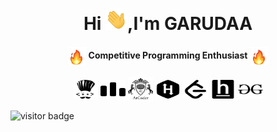 <h1 style = font-size: "50px" align="center"> Hi <img src="https://raw.githubusercontent.com/ABSphreak/ABSphreak/master/gifs/Hi.gif" width="35px">,I'm GARUDAA</h1>
<h4 align="center"><img align="center" src="https://github.com/nishantkantojha/nishantkantojha/blob/main/Icons/Telegram%20Emojis/fire-1.gif" height="30" width="30" /> Competitive Programming Enthusiast <img align="center" src="https://github.com/nishantkantojha/nishantkantojha/blob/main/Icons/Telegram%20Emojis/fire-1.gif" height="30" width="30" /></h4>
<p align="center">
<a href="https://www.codechef.com/users/garudaa" target="blank"><img align="center" src="ignore/Icons/codechef.svg" alt="garudaa" height="30" width="40" /></a>
<a href="https://codeforces.com/profile/_teraBaap" target="blank"><img align="center" src="ignore/Icons/codeforces.svg" alt="garudaa" height="30" width="40" /></a>
<a href="https://atcoder.jp/users/garudaa" target="blank"><img align="center" src="https://github.com/nishantkantojha/CompetitiveProgramming/blob/main/ignore/Icons/AtCoders.png" alt="garudaa" height="40" width="40" /></a>
<a href="https://www.hackerrank.com/garudaa" target="blank"><img align="center" src="ignore/Icons/hackerrank.svg" alt="garudaa" height="30" width="40" /></a>
<a href="https://leetcode.com/Akash_Chowrasia/" target="blank"><img align="center" src="ignore/Icons/leetcode.svg" alt="garudaa" height="30" width="40" /></a>
<a href="https://www.hackerearth.com/@garudaa" target="blank"><img align="center" src="ignore/Icons/hackerearth.svg" alt="gaurdaa" height="30" width="40" /></a>
<a href="https://auth.geeksforgeeks.org/user/garudaa/profile" target="blank"><img align="center" src="ignore/Icons/geeksforgeeks.svg" alt="gaurdaa" height="30" width="40" /></a>
</p>
<p align ="centre">
    <img src="https://visitor-badge.glitch.me/badge?page_id=nishantkantojha/CompetitiveProgramming" alt="visitor badge"/></p>

